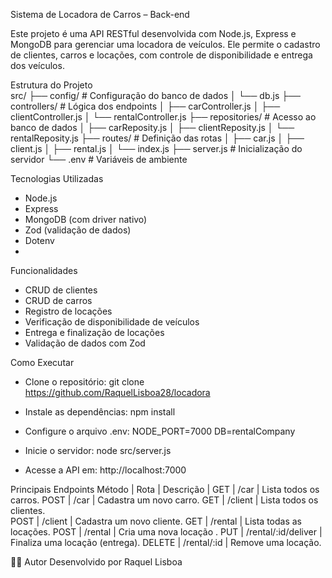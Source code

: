 Sistema de Locadora de Carros – Back-end

Este projeto é uma API RESTful desenvolvida com Node.js, Express e MongoDB para 
gerenciar uma locadora de veículos. Ele permite o cadastro de clientes, carros e 
locações, com controle de disponibilidade e entrega dos veículos.

Estrutura do Projeto        
src/ 
├──  config/           # Configuração do banco de dados
│    └── db.js
├──  controllers/      # Lógica dos endpoints
│   ├── carController.js
│   ├── clientController.js
│   └── rentalController.js
├── repositories/     # Acesso ao banco de dados
│   ├── carReposity.js
│   ├── clientReposity.js
│   └── rentalReposity.js
├── routes/           # Definição das rotas
│   ├── car.js
│   ├── client.js
│   ├── rental.js
│   └── index.js
├── server.js         # Inicialização do servidor
└── .env              # Variáveis de ambiente


Tecnologias Utilizadas
- Node.js
- Express
- MongoDB (com driver nativo)
- Zod (validação de dados)
- Dotenv
- 
Funcionalidades
-  CRUD de clientes
-  CRUD de carros
-  Registro de locações
-  Verificação de disponibilidade de veículos
-  Entrega e finalização de locações
-  Validação de dados com Zod

Como Executar
- Clone o repositório:
git clone https://github.com/RaquelLisboa28/locadora

- Instale as dependências:
npm install

- Configure o arquivo .env:
NODE_PORT=7000
DB=rentalCompany

- Inicie o servidor:
node src/server.js

- Acesse a API em: http://localhost:7000

Principais Endpoints
 Método | Rota        | Descrição | 
 GET    | /car        | Lista todos os carros. 
 POST   | /car        | Cadastra um novo carro.
 GET    | /client     | Lista todos os clientes.  
 POST   | /client     | Cadastra um novo cliente.
 GET    | /rental     | Lista todas as locações. 
 POST   | /rental     | Cria uma nova locação .
 PUT    | /rental/:id/deliver | Finaliza uma locação (entrega). 
 DELETE | /rental/:id | Remove uma locação.


🧑‍💻 Autor
Desenvolvido por Raquel Lisboa 

